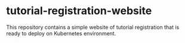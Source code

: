 # tutorial-registration-website
This repository contains a simple website of tutorial registration that is ready to deploy on Kubernetes environment. 
